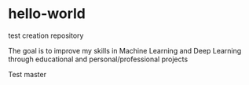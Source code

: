 # hello-world
test creation repository

The goal is to improve my skills in Machine Learning and Deep Learning through educational and personal/professional projects

Test master
